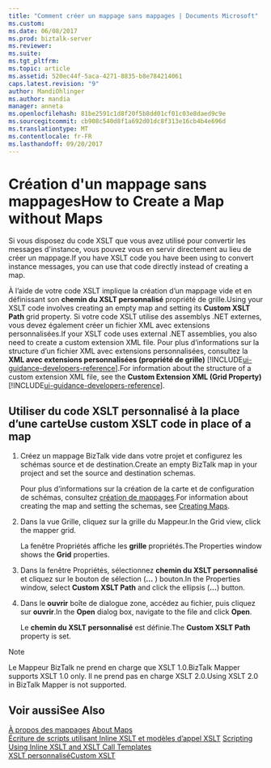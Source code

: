 ```yaml
---
title: "Comment créer un mappage sans mappages | Documents Microsoft"
ms.custom: 
ms.date: 06/08/2017
ms.prod: biztalk-server
ms.reviewer: 
ms.suite: 
ms.tgt_pltfrm: 
ms.topic: article
ms.assetid: 520ec44f-5aca-4271-8835-b8e784214061
caps.latest.revision: "9"
author: MandiOhlinger
ms.author: mandia
manager: anneta
ms.openlocfilehash: 81be2591c1d8f20f5b8dd01cf01c03e8daed9c9e
ms.sourcegitcommit: cb908c540d8f1a692d01dc8f313e16cb4b4e696d
ms.translationtype: MT
ms.contentlocale: fr-FR
ms.lasthandoff: 09/20/2017
---
```

# <a name="how-to-create-a-map-without-maps"></a><span data-ttu-id="3e38e-102">Création d'un mappage sans mappages</span><span class="sxs-lookup"><span data-stu-id="3e38e-102">How to Create a Map without Maps</span></span>
<span data-ttu-id="3e38e-103">Si vous disposez du code XSLT que vous avez utilisé pour convertir les messages d'instance, vous pouvez vous en servir directement au lieu de créer un mappage.</span><span class="sxs-lookup"><span data-stu-id="3e38e-103">If you have XSLT code you have been using to convert instance messages, you can use that code directly instead of creating a map.</span></span>  
  
 <span data-ttu-id="3e38e-104">À l’aide de votre code XSLT implique la création d’un mappage vide et en définissant son **chemin du XSLT personnalisé** propriété de grille.</span><span class="sxs-lookup"><span data-stu-id="3e38e-104">Using your XSLT code involves creating an empty map and setting its **Custom XSLT Path** grid property.</span></span> <span data-ttu-id="3e38e-105">Si votre code XSLT utilise des assemblys .NET externes, vous devez également créer un fichier XML avec extensions personnalisées.</span><span class="sxs-lookup"><span data-stu-id="3e38e-105">If your XSLT code uses external .NET assemblies, you also need to create a custom extension XML file.</span></span> <span data-ttu-id="3e38e-106">Pour plus d’informations sur la structure d’un fichier XML avec extensions personnalisées, consultez la **XML avec extensions personnalisées (propriété de grille)** [!INCLUDE[ui-guidance-developers-reference](../includes/ui-guidance-developers-reference.md)].</span><span class="sxs-lookup"><span data-stu-id="3e38e-106">For information about the structure of a custom extension XML file, see the **Custom Extension XML (Grid Property)** [!INCLUDE[ui-guidance-developers-reference](../includes/ui-guidance-developers-reference.md)].</span></span>
  
## <a name="use-custom-xslt-code-in-place-of-a-map"></a><span data-ttu-id="3e38e-107">Utiliser du code XSLT personnalisé à la place d’une carte</span><span class="sxs-lookup"><span data-stu-id="3e38e-107">Use custom XSLT code in place of a map</span></span>  
  
1.  <span data-ttu-id="3e38e-108">Créez un mappage BizTalk vide dans votre projet et configurez les schémas source et de destination.</span><span class="sxs-lookup"><span data-stu-id="3e38e-108">Create an empty BizTalk map in your project and set the source and destination schemas.</span></span>  
  
     <span data-ttu-id="3e38e-109">Pour plus d’informations sur la création de la carte et de configuration de schémas, consultez [création de mappages](../core/creating-maps.md).</span><span class="sxs-lookup"><span data-stu-id="3e38e-109">For information about creating the map and setting the schemas, see [Creating Maps](../core/creating-maps.md).</span></span>  
  
2.  <span data-ttu-id="3e38e-110">Dans la vue Grille, cliquez sur la grille du Mappeur.</span><span class="sxs-lookup"><span data-stu-id="3e38e-110">In the Grid view, click the mapper grid.</span></span>  
  
     <span data-ttu-id="3e38e-111">La fenêtre Propriétés affiche les **grille** propriétés.</span><span class="sxs-lookup"><span data-stu-id="3e38e-111">The Properties window shows the **Grid** properties.</span></span>  
  
3.  <span data-ttu-id="3e38e-112">Dans la fenêtre Propriétés, sélectionnez **chemin du XSLT personnalisé** et cliquez sur le bouton de sélection (**...** ) bouton.</span><span class="sxs-lookup"><span data-stu-id="3e38e-112">In the Properties window, select **Custom XSLT Path** and click the ellipsis (**…**) button.</span></span>  
  
4.  <span data-ttu-id="3e38e-113">Dans le **ouvrir** boîte de dialogue zone, accédez au fichier, puis cliquez sur **ouvrir**.</span><span class="sxs-lookup"><span data-stu-id="3e38e-113">In the **Open** dialog box, navigate to the file and click **Open**.</span></span>  
  
     <span data-ttu-id="3e38e-114">Le **chemin du XSLT personnalisé** est définie.</span><span class="sxs-lookup"><span data-stu-id="3e38e-114">The **Custom XSLT Path** property is set.</span></span>  
  
> [!NOTE]
>  <span data-ttu-id="3e38e-115">Le Mappeur BizTalk ne prend en charge que XSLT 1.0.</span><span class="sxs-lookup"><span data-stu-id="3e38e-115">BizTalk Mapper supports XSLT 1.0 only.</span></span> <span data-ttu-id="3e38e-116">Il ne prend pas en charge XSLT 2.0.</span><span class="sxs-lookup"><span data-stu-id="3e38e-116">Using XSLT 2.0 in BizTalk Mapper is not supported.</span></span>  
  
## <a name="see-also"></a><span data-ttu-id="3e38e-117">Voir aussi</span><span class="sxs-lookup"><span data-stu-id="3e38e-117">See Also</span></span>  
 <span data-ttu-id="3e38e-118">[À propos des mappages](../core/about-maps.md) </span><span class="sxs-lookup"><span data-stu-id="3e38e-118">[About Maps](../core/about-maps.md) </span></span>  
 <span data-ttu-id="3e38e-119">[Écriture de scripts utilisant Inline XSLT et modèles d’appel XSLT](../core/scripting-using-inline-xslt-and-xslt-call-templates.md) </span><span class="sxs-lookup"><span data-stu-id="3e38e-119">[Scripting Using Inline XSLT and XSLT Call Templates](../core/scripting-using-inline-xslt-and-xslt-call-templates.md) </span></span>  
 [<span data-ttu-id="3e38e-120">XSLT personnalisé</span><span class="sxs-lookup"><span data-stu-id="3e38e-120">Custom XSLT</span></span>](../core/custom-xslt.md)   